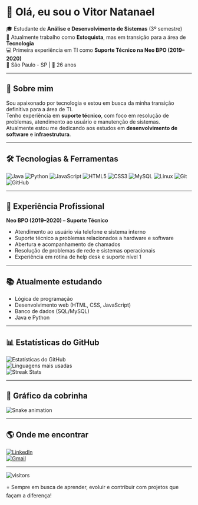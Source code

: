 # 👋 Olá, eu sou o Vitor Natanael

🎓 Estudante de **Análise e Desenvolvimento de Sistemas** (3º semestre)  
💼 Atualmente trabalho como **Estoquista**, mas em transição para a área de **Tecnologia**  
💻 Primeira experiência em TI como **Suporte Técnico na Neo BPO (2019–2020)**  
📍 São Paulo - SP | 📅 26 anos  

---

## 🚀 Sobre mim
Sou apaixonado por tecnologia e estou em busca da minha transição definitiva para a área de TI.  
Tenho experiência em **suporte técnico**, com foco em resolução de problemas, atendimento ao usuário e manutenção de sistemas.  
Atualmente estou me dedicando aos estudos em **desenvolvimento de software** e **infraestrutura**.  

---

## 🛠️ Tecnologias & Ferramentas
![Java](https://img.shields.io/badge/Java-%23ED8B00.svg?style=for-the-badge&logo=openjdk&logoColor=white)
![Python](https://img.shields.io/badge/Python-3776AB.svg?style=for-the-badge&logo=python&logoColor=white)
![JavaScript](https://img.shields.io/badge/JavaScript-F7DF1E.svg?style=for-the-badge&logo=javascript&logoColor=black)
![HTML5](https://img.shields.io/badge/HTML5-E34F26.svg?style=for-the-badge&logo=html5&logoColor=white)
![CSS3](https://img.shields.io/badge/CSS3-1572B6.svg?style=for-the-badge&logo=css3&logoColor=white)
![MySQL](https://img.shields.io/badge/MySQL-005C84?style=for-the-badge&logo=mysql&logoColor=white)
![Linux](https://img.shields.io/badge/Linux-FCC624?style=for-the-badge&logo=linux&logoColor=black)
![Git](https://img.shields.io/badge/Git-F05032.svg?style=for-the-badge&logo=git&logoColor=white)
![GitHub](https://img.shields.io/badge/GitHub-181717.svg?style=for-the-badge&logo=github&logoColor=white)

---

## 💼 Experiência Profissional
**Neo BPO (2019–2020) – Suporte Técnico**  
- Atendimento ao usuário via telefone e sistema interno  
- Suporte técnico a problemas relacionados a hardware e software  
- Abertura e acompanhamento de chamados  
- Resolução de problemas de rede e sistemas operacionais  
- Experiência em rotina de help desk e suporte nível 1  

---

## 📚 Atualmente estudando
- Lógica de programação  
- Desenvolvimento web (HTML, CSS, JavaScript)  
- Banco de dados (SQL/MySQL)  
- Java e Python  

---

## 📊 Estatísticas do GitHub
![Estatísticas do GitHub](https://github-readme-stats.vercel.app/api?username=Vitt033&show_icons=true&theme=tokyonight)  
![Linguagens mais usadas](https://github-readme-stats.vercel.app/api/top-langs/?username=Vitt033&layout=compact&theme=tokyonight)  
![Streak Stats](https://github-readme-streak-stats.herokuapp.com/?user=Vitt033&theme=tokyonight)

---

## 🐍 Gráfico da cobrinha
![Snake animation](https://github.com/Vitt033/Vitt033/blob/output/snake.svg)

---

## 🌎 Onde me encontrar
[![LinkedIn](https://img.shields.io/badge/LinkedIn-0077B5.svg?style=for-the-badge&logo=linkedin&logoColor=white)](https://www.linkedin.com/in/vitor-natanael-b08083289)  
[![Gmail](https://img.shields.io/badge/Email-D14836.svg?style=for-the-badge&logo=gmail&logoColor=white)](mailto:vitor.natanael058@gmail.com)  

---

![visitors](https://visitor-badge.laobi.icu/badge?page_id=Vitt033)

⭐ Sempre em busca de aprender, evoluir e contribuir com projetos que façam a diferença!
